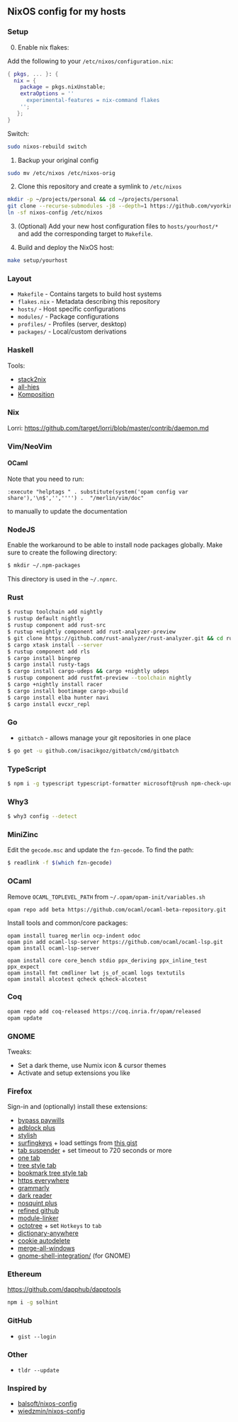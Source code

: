 ## NixOS config for my hosts

### Setup

0. Enable nix flakes:

Add the following to your `/etc/nixos/configuration.nix`:

```nix
{ pkgs, ... }: {
  nix = {
    package = pkgs.nixUnstable;
    extraOptions = ''
      experimental-features = nix-command flakes
    '';
   };
}
```

Switch:

```sh
sudo nixos-rebuild switch
```

1. Backup your original config

```sh
sudo mv /etc/nixos /etc/nixos-orig
```

2. Clone this repository and create a symlink to `/etc/nixos`

```sh
mkdir -p ~/projects/personal && cd ~/projects/personal
git clone --recurse-submodules -j8 --depth=1 https://github.com/vyorkin/nixos-config
ln -sf nixos-config /etc/nixos
```

3. (Optional) Add your new host configuration files to
   `hosts/yourhost/*` and add the corresponding target to `Makefile`.

4. Build and deploy the NixOS host:


```sh
make setup/yourhost
```

### Layout

- `Makefile` - Contains targets to build host systems
- `flakes.nix` - Metadata describing this repository
- `hosts/` - Host specific configurations
- `modules/` - Package configurations
- `profiles/` - Profiles (server, desktop)
- `packages/` - Local/custom derivations

### Haskell

Tools:

* [stack2nix](https://github.com/input-output-hk/stack2nix)
* [all-hies](https://github.com/Infinisil/all-hies)
* [Komposition](https://owickstrom.github.io/komposition/user-guide/installation/)

### Nix

Lorri: https://github.com/target/lorri/blob/master/contrib/daemon.md

### Vim/NeoVim

#### OCaml

Note that you need to run:

```vimscript
:execute "helptags " . substitute(system('opam config var share'),'\n$','','''') .  "/merlin/vim/doc"
```

to manually to update the documentation

### NodeJS

Enable the workaround to be able to install node packages globally.
Make sure to create the following directory:

```bash
$ mkdir ~/.npm-packages
```

This directory is used in the `~/.npmrc`.

### Rust

```bash
$ rustup toolchain add nightly
$ rustup default nightly
$ rustup component add rust-src
$ rustup +nightly component add rust-analyzer-preview
$ git clone https://github.com/rust-analyzer/rust-analyzer.git && cd rust-analyzer
$ cargo xtask install --server
$ rustup component add rls
$ cargo install bingrep
$ cargo install rusty-tags
$ cargo install cargo-udeps && cargo +nightly udeps
$ rustup component add rustfmt-preview --toolchain nightly
$ cargo +nightly install racer
$ cargo install bootimage cargo-xbuild
$ cargo install elba hunter navi
$ cargo install evcxr_repl
```

### Go

* `gitbatch` - allows manage your git repositories in one place

```bash
$ go get -u github.com/isacikgoz/gitbatch/cmd/gitbatch
```

### TypeScript

```bash
$ npm i -g typescript typescript-formatter microsoft@rush npm-check-updates
```

### Why3

```bash
$ why3 config --detect
```

### MiniZinc

Edit the `gecode.msc` and update the `fzn-gecode`.
To find the path:

```sh
$ readlink -f $(which fzn-gecode)
```

### OCaml

Remove `OCAML_TOPLEVEL_PATH` from `~/.opam/opam-init/variables.sh`

```
opam repo add beta https://github.com/ocaml/ocaml-beta-repository.git
```

Install tools and common/core packages:

```
opam install tuareg merlin ocp-indent odoc
opam pin add ocaml-lsp-server https://github.com/ocaml/ocaml-lsp.git
opam install ocaml-lsp-server

opam install core core_bench stdio ppx_deriving ppx_inline_test ppx_expect
opam install fmt cmdliner lwt js_of_ocaml logs textutils
opam install alcotest qcheck qcheck-alcotest
```

### Coq

```sh
opam repo add coq-released https://coq.inria.fr/opam/released
opam update
```

### GNOME

Tweaks:

* Set a dark theme, use Numix icon & cursor themes
* Activate and setup extensions you like

### Firefox

Sign-in and (optionally) install these extensions:

* [bypass paywills](https://github.com/iamadamdev/bypass-paywalls-chrome)
* [adblock plus](https://addons.mozilla.org/en-US/firefox/addon/adblock-plus/)
* [stylish](https://addons.mozilla.org/ru/firefox/addon/stylish/)
* [surfingkeys](https://addons.mozilla.org/ru/firefox/addon/surfingkeys_ff/) + load settings from [this gist](https://gist.github.com/vyorkin/c5d9cfa63da9811ed0062c5f1440f754)
* [tab suspender](https://addons.mozilla.org/ru/firefox/addon/ff-tab-suspender/) + set timeout to 720 seconds or more
* [one tab](https://addons.mozilla.org/ru/firefox/addon/onetab/)
* [tree style tab](https://addons.mozilla.org/ru/firefox/addon/tree-style-tab/)
* [bookmark tree style tab](https://addons.mozilla.org/ru/firefox/addon/bookmark-tree-for-tst/)
* [https everywhere](https://addons.mozilla.org/ru/firefox/addon/https-everywhere/)
* [grammarly](https://addons.mozilla.org/en-US/firefox/addon/grammarly-1/)
* [dark reader](https://addons.mozilla.org/ru/firefox/addon/darkreader/)
* [nosquint plus](https://addons.mozilla.org/en-US/firefox/addon/nosquint-plus/)
* [refined github](https://addons.mozilla.org/en-US/firefox/addon/refined-github-/)
* [module-linker](https://addons.mozilla.org/en-US/firefox/addon/module-linker/)
* [octotree](https://addons.mozilla.org/ru/firefox/addon/octotree/) + set `Hotkeys` to `tab`
* [dictionary-anywhere](https://addons.mozilla.org/en-US/firefox/addon/dictionary-anywhere/?src=userprofile)
* [cookie autodelete](https://addons.mozilla.org/ru/firefox/addon/cookie-autodelete/)
* [merge-all-windows](https://addons.mozilla.org/en-US/firefox/addon/merge-window/)
* [gnome-shell-integration/](https://addons.mozilla.org/en-US/firefox/addon/gnome-shell-integration/) (for GNOME)

### Ethereum

https://github.com/dapphub/dapptools

```sh
npm i -g solhint
```

### GitHub

* `gist --login`

### Other

* `tldr --update`

### Inspired by

* [balsoft/nixos-config](https://github.com/balsoft/nixos-config)
* [wiedzmin/nixos-config](https://github.com/wiedzmin/nixos-config.git)
